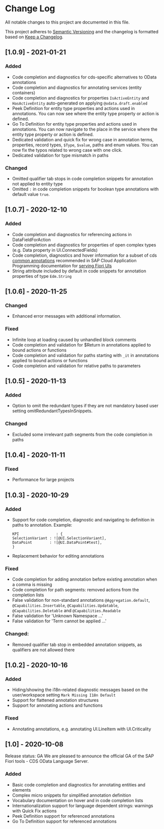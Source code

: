 # Change Log
All notable changes to this project are documented in this file.

This project adheres to [Semantic Versioning](http://semver.org/) and the changelog is formatted based on [Keep a Changelog](http://keepachangelog.com/).
## [1.0.9] - 2021-01-21

### Added
- Code completion and diagnostics for cds-specific alternatives to OData annotations 
- Code completion and diagnostics for annotating services (entity containers)
- Code completion and diagnostics for properties `IsActiveEntity` and `HasActiveEntity` auto-generated on applying `@odata.draft.enabled`
- Peek Definition for entity type properties and actions used in annotations. You can now see where the entity type property or action is defined.
- Go To Definition for entity type properties and actions used in annotations. You can now navigate to the place in the service where the entity type property or action is defined.
- Dedicated validation and quick fix for wrong case in annotation terms, properties, record types, `$Type`, `$value`, paths and enum values. You can now fix the typos related to wrong case with one click. 
- Dedicated validation for type mismatch in paths

### Changed
- Omitted qualifier tab stops in code completion snippets for annotation not applied to entity type 
- Omitted `:` in code completion snippets for boolean type annotations with default value `true`.

## [1.0.7] - 2020-12-10

### Added
- Code completion and diagnostics for referencing actions in DataFieldForAction
- Code completion and diagnostics for properties of open complex types (e.g. Data property in UI.ConnectedFields)
- Code completion, diagnostics and hover information for a subset of cds [common annotations](https://cap.cloud.sap/docs/cds/annotations) recommended in SAP Cloud Application Programming documentation for [serving Fiori UIs](https://cap.cloud.sap/docs/advanced/fiori#prefer-title-and-description)
- String attribute included by default in code snippets for annotation properties of type `Edm.String`


## [1.0.6] - 2020-11-25

### Changed
- Enhanced error messages with additional information.

### Fixed
- Infinite loop at loading caused by unhandled block comments
- Code completion and validation for $Return in annotations applied to bound actions or functions
- Code completion and validation for paths starting with `_it` in annotations applied to bound actions or functions
- Code completion and validation for relative paths to parameters

## [1.0.5] - 2020-11-13

### Added
- Option to omit the redundant types if they are not mandatory based user setting omitRedundantTypesInSnippets.

### Changed
- Excluded some irrelevant path segments from the code completion in paths

## [1.0.4] - 2020-11-11

### Fixed
- Performance for large projects

## [1.0.3] - 2020-10-29

### Added
- Support for code completion, diagnostic and navigating to definition in paths to annotation. Example:
    ```
    KPI                 : {
    SelectionVariant : ![@UI.SelectionVariant],
    DataPoint        : ![@UI.DataPoint#test],
    }
    ```
- Replacement behavior for editing annotations

### Fixed
- Code completion for adding annotation before existing annotation when a comma is missing
- Code completion for path segments: removed actions from the completion lists
- False validation for non-standard annotations `@Aggregation.default`, `@Capabilities.Insertable`, `@Capabilities.Updatable`, `@Capabilities.Deletable` and `@Capabilities.Readable`
- False validation for 'Unknown Namespace ...'
- False validation for 'Term cannot be applied ...'

### Changed: 
- Removed qualifier tab stop in embedded annotation snippets, as qualifiers are not allowed there


## [1.0.2] - 2020-10-16

### Added
- Hiding/showing the i18n-related diagnostic messages based on the user/workspace setting `Mark Missing I18n Default`
- Support for flattened annotation structures
- Support for annotating actions and functions

### Fixed
- Annotating annotations, e.g. annotating UI.LineItem with UI.Criticality

## [1.0] - 2020-10-08
Release status: GA We are pleased to announce the official GA of the SAP Fiori tools - CDS OData Language Server.

### Added
- Basic code completion and diagnostics for annotating entities and elements
- Complex micro snippets for simplified annotation definition
- Vocabulary documentation on hover and in code completion lists
- Internationalization support for language dependent strings: warnings with Quick Fix actions
- Peek Definition support for referenced annotations 
- Go To Definition support for referenced annotations 
